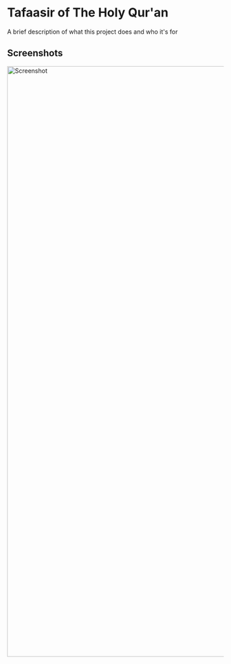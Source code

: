 # Tafaasir of The Holy Qur'an

A brief description of what this project does and who it's for


## Screenshots

<img src="https://i2.paste.pics/788f111d6ba5e85a4417a280b369fd1a.png" width="720" height="1376" alt="Screenshot">
